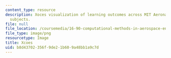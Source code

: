 ```yaml
---
content_type: resource
description: Xoces visualization of learning outcomes across MIT Aeronautics and Astronautics
  subjects.
file: null
file_location: /coursemedia/16-90-computational-methods-in-aerospace-engineering-spring-2014/b8d43702356f9de21b609a48bb1a9c7d_Xoces.png
file_type: image/png
resourcetype: Image
title: Xcoes
uid: b8d43702-356f-9de2-1b60-9a48bb1a9c7d
---
```

